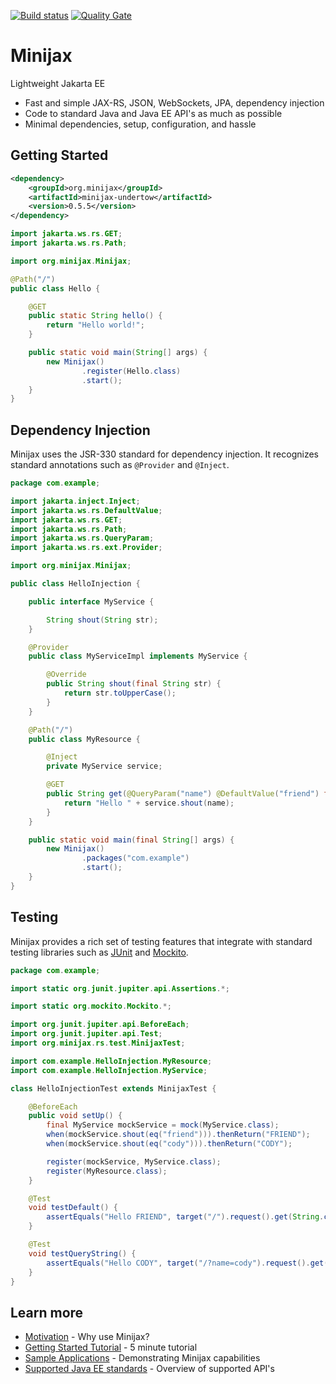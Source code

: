 
[![Build status](https://github.com/minijax/minijax/workflows/Build/badge.svg)](https://github.com/minijax/minijax/actions?query=workflow%3ABuild) [![Quality Gate](https://sonarcloud.io/api/project_badges/measure?project=org.minijax%3Aminijax&metric=alert_status)](https://sonarcloud.io/dashboard/index/org.minijax:minijax)

Minijax
=======

Lightweight Jakarta EE

* Fast and simple JAX-RS, JSON, WebSockets, JPA, dependency injection
* Code to standard Java and Java EE API's as much as possible
* Minimal dependencies, setup, configuration, and hassle

Getting Started
---------------

```xml
<dependency>
    <groupId>org.minijax</groupId>
    <artifactId>minijax-undertow</artifactId>
    <version>0.5.5</version>
</dependency>
```

```java
import jakarta.ws.rs.GET;
import jakarta.ws.rs.Path;

import org.minijax.Minijax;

@Path("/")
public class Hello {

    @GET
    public static String hello() {
        return "Hello world!";
    }

    public static void main(String[] args) {
        new Minijax()
                .register(Hello.class)
                .start();
    }
}
```

Dependency Injection
--------------------

Minijax uses the JSR-330 standard for dependency injection.  It recognizes standard annotations such as `@Provider` and `@Inject`.

```java
package com.example;

import jakarta.inject.Inject;
import jakarta.ws.rs.DefaultValue;
import jakarta.ws.rs.GET;
import jakarta.ws.rs.Path;
import jakarta.ws.rs.QueryParam;
import jakarta.ws.rs.ext.Provider;

import org.minijax.Minijax;

public class HelloInjection {

    public interface MyService {

        String shout(String str);
    }

    @Provider
    public class MyServiceImpl implements MyService {

        @Override
        public String shout(final String str) {
            return str.toUpperCase();
        }
    }

    @Path("/")
    public class MyResource {

        @Inject
        private MyService service;

        @GET
        public String get(@QueryParam("name") @DefaultValue("friend") final String name) {
            return "Hello " + service.shout(name);
        }
    }

    public static void main(final String[] args) {
        new Minijax()
                .packages("com.example")
                .start();
    }
}
```

Testing
-------

Minijax provides a rich set of testing features that integrate with standard testing libraries such as [JUnit](https://junit.org/) and [Mockito](http://site.mockito.org/).

```java
package com.example;

import static org.junit.jupiter.api.Assertions.*;

import static org.mockito.Mockito.*;

import org.junit.jupiter.api.BeforeEach;
import org.junit.jupiter.api.Test;
import org.minijax.rs.test.MinijaxTest;

import com.example.HelloInjection.MyResource;
import com.example.HelloInjection.MyService;

class HelloInjectionTest extends MinijaxTest {

    @BeforeEach
    public void setUp() {
        final MyService mockService = mock(MyService.class);
        when(mockService.shout(eq("friend"))).thenReturn("FRIEND");
        when(mockService.shout(eq("cody"))).thenReturn("CODY");

        register(mockService, MyService.class);
        register(MyResource.class);
    }

    @Test
    void testDefault() {
        assertEquals("Hello FRIEND", target("/").request().get(String.class));
    }

    @Test
    void testQueryString() {
        assertEquals("Hello CODY", target("/?name=cody").request().get(String.class));
    }
}
```

Learn more
----------

* [Motivation](https://github.com/minijax/minijax/wiki/Motivation) - Why use Minijax?
* [Getting Started Tutorial](https://github.com/minijax/minijax/wiki/Getting-Started) - 5 minute tutorial
* [Sample Applications](minijax-examples/) - Demonstrating Minijax capabilities
* [Supported Java EE standards](https://github.com/minijax/minijax/wiki/Java-EE-Standards) - Overview of supported API's
